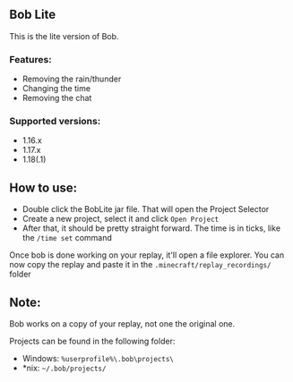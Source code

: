 ## Bob Lite

This is the lite version of Bob.

### Features:

- Removing the rain/thunder
- Changing the time
- Removing the chat

### Supported versions:

- 1.16.x
- 1.17.x
- 1.18(.1)

## How to use:

- Double click the BobLite jar file. That will open the Project Selector
- Create a new project, select it and click `Open Project`
- After that, it should be pretty straight forward. The time is in ticks, like the `/time set` command

Once bob is done working on your replay, it'll open a file explorer. You can now copy the replay and paste it in the `.minecraft/replay_recordings/` folder

## Note:

Bob works on a copy of your replay, not one the original one.

Projects can be found in the following folder:
- Windows: `%userprofile%\.bob\projects\`
- *nix: `~/.bob/projects/`